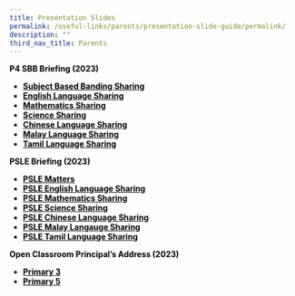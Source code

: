 ```yaml
---
title: Presentation Slides
permalink: /useful-links/parents/presentation-slide-guide/permalink/
description: ""
third_nav_title: Parents
---
```

<p><span style="color: #000000;"><strong>P4 SBB Briefing (2023)</strong></span></p>
<ul>
<li><span style="color: #000000;"><strong><a style="color: #000000;" href="https://shuqunpri-moe-edu-sg-admin.cwp.sg/wp-content/uploads/2023/02/P4-SBB-Briefing.pdf">Subject Based Banding Sharing</a></strong></span></li>
<li><span style="color: #000000;"><strong><a style="color: #000000;" href="https://shuqunpri-moe-edu-sg-admin.cwp.sg/wp-content/uploads/2023/02/2023-English-SBB-Briefing-Slides.pdf">English Language Sharing</a></strong></span></li>
<li><span style="color: #000000;"><strong><a style="color: #000000;" href="https://shuqunpri-moe-edu-sg-admin.cwp.sg/wp-content/uploads/2023/02/2023-Math-SBB-Briefing-Slides.pdf">Mathematics Sharing</a></strong></span></li>
<li><span style="color: #000000;"><strong><a style="color: #000000;" href="https://shuqunpri-moe-edu-sg-admin.cwp.sg/wp-content/uploads/2023/02/2023-Science-SBB-Briefing-Slides.pdf">Science Sharing</a></strong></span></li>
<li><span style="color: #000000;"><strong><a style="color: #000000;" href="https://shuqunpri-moe-edu-sg-admin.cwp.sg/wp-content/uploads/2023/02/2023-Chinese-SBB-Briefing-slides.pdf">Chinese Language Sharing</a></strong></span></li>
<li><span style="color: #000000;"><strong><a style="color: #000000;" href="https://shuqunpri-moe-edu-sg-admin.cwp.sg/wp-content/uploads/2023/02/2023-Malay-SBB-Briefing-Slides.pdf">Malay Language Sharing</a></strong></span></li>
<li><span style="color: #000000;"><strong><a style="color: #000000;" href="https://shuqunpri-moe-edu-sg-admin.cwp.sg/wp-content/uploads/2023/02/2023-Tamil-SBB-Briefing-Slides.pdf">Tamil Language Sharing</a></strong></span></li>
</ul>
<p><span style="color: #000000;"><strong>PSLE Briefing (2023)</strong></span></p>
<ul>
<li><span style="color: #000000;"><strong><a style="color: #000000;" href="https://shuqunpri-moe-edu-sg-admin.cwp.sg/wp-content/uploads/2023/02/PSLE-Briefing-2023.pdf">PSLE Matters</a></strong></span></li>
<li><span style="color: #000000;"><strong><a style="color: #000000;" href="https://shuqunpri-moe-edu-sg-admin.cwp.sg/wp-content/uploads/2023/02/PSLE-EL-Briefing-2023.pdf">PSLE English Language Sharing</a></strong></span></li>
<li><span style="color: #000000;"><strong><a style="color: #000000;" href="https://shuqunpri-moe-edu-sg-admin.cwp.sg/wp-content/uploads/2023/02/PSLE-MA-Briefing-2023.pdf">PSLE Mathematics Sharing</a></strong></span></li>
<li><span style="color: #000000;"><strong><a style="color: #000000;" href="https://shuqunpri-moe-edu-sg-admin.cwp.sg/wp-content/uploads/2023/02/PSLE-SC-Briefing-2023.pdf">PSLE Science Sharing</a></strong></span></li>
<li><span style="color: #000000;"><strong><a style="color: #000000;" href="https://shuqunpri-moe-edu-sg-admin.cwp.sg/wp-content/uploads/2023/02/PSLE-CL-Briefing-2023.pdf">PSLE Chinese Language Sharing</a></strong></span></li>
<li><span style="color: #000000;"><strong><a style="color: #000000;" href="https://shuqunpri-moe-edu-sg-admin.cwp.sg/wp-content/uploads/2023/02/PSLE-ML-Briefing-2023.pdf">PSLE Malay Langauge Sharing</a></strong></span></li>
<li><span style="color: #000000;"><strong><a style="color: #000000;" href="https://shuqunpri-moe-edu-sg-admin.cwp.sg/wp-content/uploads/2023/02/PSLE-TL-Briefing-2023.pdf">PSLE Tamil Language Sharing</a></strong></span></li>
</ul>
<p><span style="color: #000000;"><strong>Open Classroom Principal&rsquo;s Address (2023)</strong></span></p>
<ul>
<li><span style="color: #000000;"><strong><a style="color: #000000;" href="https://shuqunpri-moe-edu-sg-admin.cwp.sg/wp-content/uploads/2023/01/P3-Open-Classroom-19-Jan-2023.pdf">Primary 3</a></strong></span></li>
<li><span style="color: #000000;"><strong><a style="color: #000000;" href="https://shuqunpri-moe-edu-sg-admin.cwp.sg/wp-content/uploads/2023/01/P5-Open-Classroom-19-Jan-2023.pdf">Primary 5</a></strong></span></li>
</ul>